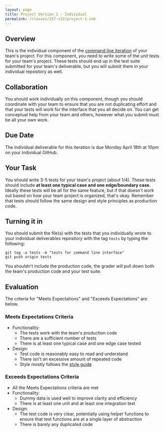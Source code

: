 ```yaml
---
layout: page
title: Project Version 1 - Individual
permalink: /classes/257-s22/project-1-ind
---
```


## Overview

This is the individual component of the [command line iteration](project-command-line) of your team's project.
For this component, you need to write some of the unit tests for your team's project.
These tests should end up in the test suite submitted for your team's deliverable, but you will submit them in your individual repository as well.

## Collaboration

You should work individually on this component, though you should coordinate with your team to ensure that you are not duplicating effort and that your tests will work for the interface that you all decide on.
You can get conceptual help from your team and others, however what you submit must be all your own work.

## Due Date

The individual deliverable for this iteration is due Monday April 18th at 10pm on your individual GitHub.

## Your Task

You should write 3-5 tests for your team's project (about 1/4).
These tests should include **at least one typical case and one edge/boundary case**.
Ideally these tests will be all for the same feature, but if that doesn't work out based on how your team project is organized, that's okay.
Remember that tests should follow the same design and style principles as production code.

## Turning it in

You should submit the file(s) with the tests that you individually wrote to your individual deliverables repository with the tag `tests` by typing the following:

```
git tag -a tests -m "tests for command line interface"
git push origin tests
```
You shouldn't include the production code, the grader will pull down both the team's production code and your test suite.

## Evaluation

The criteria for "Meets Expectations" and "Exceeds Expectations" are below.

### Meets Expectations Criteria
* Functionality:
  * The tests work with the team's production code
  * There are a sufficient number of tests
  * There is at least one typical case and one edge case tested
* Design:
  * Test code is reasonably easy to read and understand
  * There isn't an excessive amount of repeated code
  * Style mostly follows the [style guide](https://peps.python.org/pep-0008/)

### Exceeds Expectations Criteria
* All the Meets Expectations criteria are met
* Functionality:
  * Dummy data is used well to improve clarity and efficiency
  * There is at least one unit and at least one integration test
* Design:
  * The test code is very clear, potentially using helper functions to ensure that test functions are at a single layer of abstraction
  * There is barely any duplicated code